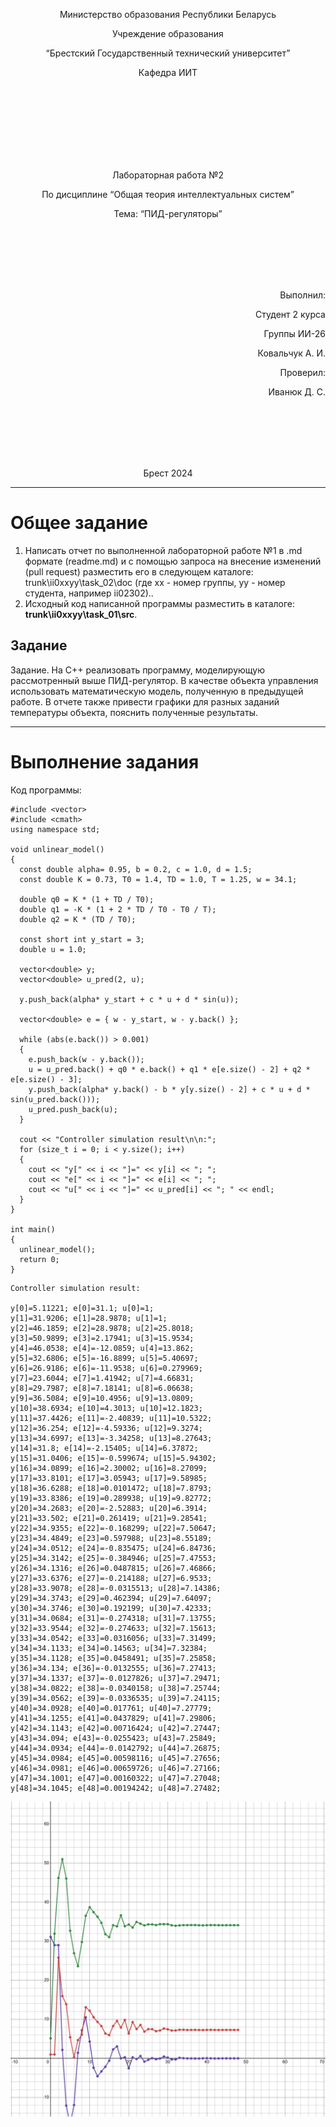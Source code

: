 <p align="center"> Министерство образования Республики Беларусь</p>
<p align="center">Учреждение образования</p>
<p align="center">“Брестский Государственный технический университет”</p>
<p align="center">Кафедра ИИТ</p>
<br><br><br><br><br><br><br>
<p align="center">Лабораторная работа №2</p>
<p align="center">По дисциплине “Общая теория интеллектуальных систем”</p>
<p align="center">Тема: “ПИД-регуляторы”</p>
<br><br><br><br><br>
<p align="right">Выполнил:</p>
<p align="right">Студент 2 курса</p>
<p align="right">Группы ИИ-26</p>
<p align="right">Ковальчук А. И.</p>
<p align="right">Проверил:</p>
<p align="right">Иванюк Д. С.</p>
<br><br><br><br><br>
<p align="center">Брест 2024</p>

<hr>

# Общее задание #
1. Написать отчет по выполненной лабораторной работе №1 в .md формате (readme.md) и с помощью запроса на внесение изменений (pull request) разместить его в следующем каталоге: trunk\ii0xxyy\task_02\doc (где xx - номер группы, yy - номер студента, например ii02302)..
2. Исходный код написанной программы разместить в каталоге: **trunk\ii0xxyy\task_01\src**.
## Задание ##
Задание. На C++ реализовать программу, моделирующую рассмотренный выше ПИД-регулятор. В качестве объекта управления использовать математическую модель, полученную в предыдущей работе. В отчете также привести графики для разных заданий температуры объекта, пояснить полученные результаты.

<hr>

# Выполнение задания #

Код программы:
```#include <iostream>
#include <vector>
#include <cmath>
using namespace std;

void unlinear_model()
{
  const double alpha= 0.95, b = 0.2, c = 1.0, d = 1.5;
  const double K = 0.73, T0 = 1.4, TD = 1.0, T = 1.25, w = 34.1;

  double q0 = K * (1 + TD / T0);
  double q1 = -K * (1 + 2 * TD / T0 - T0 / T);
  double q2 = K * (TD / T0);

  const short int y_start = 3;
  double u = 1.0;

  vector<double> y;
  vector<double> u_pred(2, u);

  y.push_back(alpha* y_start + c * u + d * sin(u));

  vector<double> e = { w - y_start, w - y.back() };

  while (abs(e.back()) > 0.001)
  {
    e.push_back(w - y.back());
    u = u_pred.back() + q0 * e.back() + q1 * e[e.size() - 2] + q2 * e[e.size() - 3];
    y.push_back(alpha* y.back() - b * y[y.size() - 2] + c * u + d * sin(u_pred.back()));
    u_pred.push_back(u);
  }

  cout << "Controller simulation result\n\n:";
  for (size_t i = 0; i < y.size(); i++)
  {
    cout << "y[" << i << "]=" << y[i] << "; ";
    cout << "e[" << i << "]=" << e[i] << "; ";
    cout << "u[" << i << "]=" << u_pred[i] << "; " << endl;
  }
}

int main()
{
  unlinear_model();
  return 0;
}

```     
```
Controller simulation result:

y[0]=5.11221; e[0]=31.1; u[0]=1;
y[1]=31.9206; e[1]=28.9878; u[1]=1;
y[2]=46.1859; e[2]=28.9878; u[2]=25.8018;
y[3]=50.9899; e[3]=2.17941; u[3]=15.9534; 
y[4]=46.0538; e[4]=-12.0859; u[4]=13.862;
y[5]=32.6806; e[5]=-16.8899; u[5]=5.40697; 
y[6]=26.9186; e[6]=-11.9538; u[6]=0.279969;
y[7]=23.6044; e[7]=1.41942; u[7]=4.66831;
y[8]=29.7987; e[8]=7.18141; u[8]=6.06638;
y[9]=36.5084; e[9]=10.4956; u[9]=13.0809;
y[10]=38.6934; e[10]=4.3013; u[10]=12.1823; 
y[11]=37.4426; e[11]=-2.40839; u[11]=10.5322;
y[12]=36.254; e[12]=-4.59336; u[12]=9.3274;
y[13]=34.6997; e[13]=-3.34258; u[13]=8.27643;
y[14]=31.8; e[14]=-2.15405; u[14]=6.37872; 
y[15]=31.0406; e[15]=-0.599674; u[15]=5.94302;
y[16]=34.0899; e[16]=2.30002; u[16]=8.27099;
y[17]=33.8101; e[17]=3.05943; u[17]=9.58985;
y[18]=36.6288; e[18]=0.0101472; u[18]=7.8793;
y[19]=33.8386; e[19]=0.289938; u[19]=9.82772;
y[20]=34.2683; e[20]=-2.52883; u[20]=6.3914; 
y[21]=33.502; e[21]=0.261419; u[21]=9.28541;
y[22]=34.9355; e[22]=-0.168299; u[22]=7.50647;
y[23]=34.4849; e[23]=0.597988; u[23]=8.55189;
y[24]=34.0512; e[24]=-0.835475; u[24]=6.84736;
y[25]=34.3142; e[25]=-0.384946; u[25]=7.47553;
y[26]=34.1316; e[26]=0.0487815; u[26]=7.46866; 
y[27]=33.6376; e[27]=-0.214188; u[27]=6.9533;
y[28]=33.9078; e[28]=-0.0315513; u[28]=7.14386;
y[29]=34.3743; e[29]=0.462394; u[29]=7.64097;
y[30]=34.3746; e[30]=0.192199; u[30]=7.42333;
y[31]=34.0684; e[31]=-0.274318; u[31]=7.13755;
y[32]=33.9544; e[32]=-0.274633; u[32]=7.15613;
y[33]=34.0542; e[33]=0.0316056; u[33]=7.31499; 
y[34]=34.1133; e[34]=0.14563; u[34]=7.32384;
y[35]=34.1128; e[35]=0.0458491; u[35]=7.25858; 
y[36]=34.134; e[36]=-0.0132555; u[36]=7.27413;
y[37]=34.1337; e[37]=-0.0127826; u[37]=7.29471;
y[38]=34.0822; e[38]=-0.0340158; u[38]=7.25744; 
y[39]=34.0562; e[39]=-0.0336535; u[39]=7.24115;
y[40]=34.0928; e[40]=0.017761; u[40]=7.27779;
y[41]=34.1255; e[41]=0.0437829; u[41]=7.29806; 
y[42]=34.1143; e[42]=0.00716424; u[42]=7.27447;
y[43]=34.094; e[43]=-0.0255423; u[43]=7.25849;
y[44]=34.0934; e[44]=-0.0142792; u[44]=7.26875; 
y[45]=34.0984; e[45]=0.00598116; u[45]=7.27656;
y[46]=34.0981; e[46]=0.00659726; u[46]=7.27166;
y[47]=34.1001; e[47]=0.00160322; u[47]=7.27048; 
y[48]=34.1045; e[48]=0.00194242; u[48]=7.27482;
```
![График](./graphics.png)
